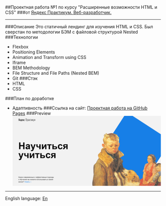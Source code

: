 ##Проектная работа №1 по курсу "Расширенные возможности HTML и CSS"
###от [Яндекс Практикум. Веб-разработчик.](https://practicum.yandex.ru/profile/web/)
____
###Описание
Это статичный лендинг для изучения HTML и CSS.
Был сверстан по методологии БЭМ с файловой структурой Nested
###Технологии
- Flexbox
- Positioning Elements
- Animation and Transform using CSS
- Iframe
- BEM Methodology
- File Structure and File Paths (Nested BEM)
- Git
###Стэк
- HTML
- CSS

###План по доработке
- Адаптивность
###Ссылка на сайт:
[Проектная работа на GitHub Pages]()
###Preview
![img.png](project.png)
____
English language: [En](README.en.md)
